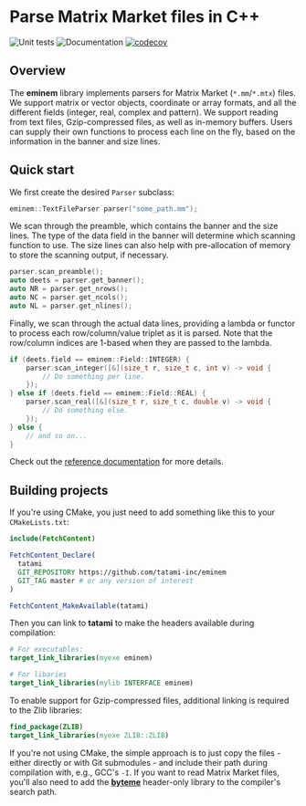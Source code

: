 # Parse Matrix Market files in C++

![Unit tests](https://github.com/tatami-inc/eminem/actions/workflows/run-tests.yaml/badge.svg)
![Documentation](https://github.com/tatami-inc/eminem/actions/workflows/doxygenate.yaml/badge.svg)
[![codecov](https://codecov.io/gh/tatami-inc/eminem/branch/master/graph/badge.svg?token=7I3UBJLHSO)](https://codecov.io/gh/tatami-inc/eminem)

## Overview

The **eminem** library implements parsers for Matrix Market (`*.mm`/`*.mtx`) files.
We support matrix or vector objects, coordinate or array formats, and all the different fields (integer, real, complex and pattern).
We support reading from text files, Gzip-compressed files, as well as in-memory buffers.
Users can supply their own functions to process each line on the fly, based on the information in the banner and size lines.

## Quick start

We first create the desired `Parser` subclass:

```cpp
eminem::TextFileParser parser("some_path.mm");
```

We scan through the preamble, which contains the banner and the size lines.
The type of the data field in the banner will determine which scanning function to use.
The size lines can also help with pre-allocation of memory to store the scanning output, if necessary.

```cpp
parser.scan_preamble();
auto deets = parser.get_banner();
auto NR = parser.get_nrows();
auto NC = parser.get_ncols();
auto NL = parser.get_nlines();
```

Finally, we scan through the actual data lines, providing a lambda or functor to process each row/column/value triplet as it is parsed.
Note that the row/column indices are 1-based when they are passed to the lambda.

```cpp
if (deets.field == eminem::Field::INTEGER) {
    parser.scan_integer([&](size_t r, size_t c, int v) -> void {
        // Do something per line.
    });
} else if (deets.field == eminem::Field::REAL) {
    parser.scan_real([&](size_t r, size_t c, double v) -> void {
        // Do something else.
    });
} else {
    // and so on...
}
```

Check out the [reference documentation](tatami-inc.github.io/eminem/) for more details.

## Building projects

If you're using CMake, you just need to add something like this to your `CMakeLists.txt`:

```cmake
include(FetchContent)

FetchContent_Declare(
  tatami
  GIT_REPOSITORY https://github.com/tatami-inc/eminem
  GIT_TAG master # or any version of interest
)

FetchContent_MakeAvailable(tatami)
```

Then you can link to **tatami** to make the headers available during compilation:

```cmake
# For executables:
target_link_libraries(myexe eminem)

# For libaries
target_link_libraries(mylib INTERFACE eminem)
```

To enable support for Gzip-compressed files, additional linking is required to the Zlib libraries:

```cmake
find_package(ZLIB)
target_link_libraries(myexe ZLIB::ZLIB)
```

If you're not using CMake, the simple approach is to just copy the files - either directly or with Git submodules - and include their path during compilation with, e.g., GCC's `-I`.
If you want to read Matrix Market files, you'll also need to add the [**byteme**](https://github.com/LTLA/byteme) header-only library to the compiler's search path.
